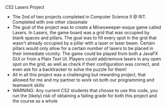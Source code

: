 CS2 Lasers Project
- The 2nd of two projects completed in Computer Science II @ RIT. Completed with one other classmate 
- The goal of the project was to create a Minesweeper-esque game called Lasers. In Lasers, the game board was a grid that was occupied by blank spaces and pillars. The goal was to fill every spot in the grid that wasn't already occupied by a pillar with a laser or laser beam. Certain pillars would only allow for a certain number of lasers to be placed in their immediate vicinity. The game could be played from both a JavaFX GUI or from a Plain Text UI. Players could add/remove lasers in any open spot on the grid, as well as check if their configuration was correct, and even ask for a backtracker to solve the puzzle for them!
- All in all this project was a challenging but rewarding project, that allowed for me and my partner to work on both our programming and teamwork skills
- WARNING: Any current CS2 students that choose to use this code, you run the (likely) risk of obtaining a failing grade for both this project and the course as a whole
